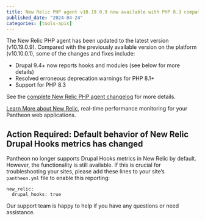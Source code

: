 ```yaml
---
title: New Relic PHP agent v10.19.0.9 now available with PHP 8.3 compatibility and other fixes
published_date: "2024-04-24"
categories: [tools-apis]
---
```


The New Relic PHP agent has been updated to the latest version (v10.19.0.9). Compared with the previously available version on the platform (v10.10.0.1), some of the changes and fixes include:

* Drupal 9.4+ now reports hooks and modules (see below for more details)
* Resolved erroneous deprecation warnings for PHP 8.1+
* Support for PHP 8.3

See the [complete New Relic PHP agent changelog](https://docs.newrelic.com/docs/release-notes/agent-release-notes/php-release-notes/) for more details.

[Learn More about New Relic](https://docs.pantheon.io/guides/new-relic), real-time performance monitoring for your Pantheon web applications. 

## Action Required: Default behavior of New Relic Drupal Hooks metrics has changed

Pantheon no longer supports Drupal Hooks metrics in New Relic by default. However, the functionality is still available. If this is crucial for troubleshooting your sites, please add these lines to your site’s `pantheon.yml` file to enable this reporting:

```
new_relic:
  drupal_hooks: true
```

Our support team is happy to help if you have any questions or need assistance.
